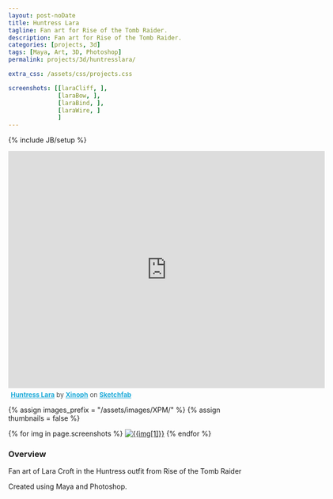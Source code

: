```yaml
---
layout: post-noDate
title: Huntress Lara
tagline: Fan art for Rise of the Tomb Raider.
description: Fan art for Rise of the Tomb Raider.
categories: [projects, 3d]
tags: [Maya, Art, 3D, Photoshop]
permalink: projects/3d/huntresslara/

extra_css: /assets/css/projects.css

screenshots: [[laraCliff, ],
			  [laraBow, ],
              [laraBind, ],
              [laraWire, ]
              ]
---
```

{% include JB/setup %}


<iframe width="640" height="480" src="https://sketchfab.com/playlists/embed?collection=834ba7e1e68d4379aaaae6010a99a512" frameborder="0" allowfullscreen mozallowfullscreen="true" webkitallowfullscreen="true" onmousewheel=""></iframe>

<p style="font-size: 13px; font-weight: normal; margin: 5px; color: #4A4A4A;">
    <a href="https://sketchfab.com/xinoph/collections/huntress-lara?utm_source=website&utm_medium=embed&utm_campaign=share-popup" target="_blank" style="font-weight: bold; color: #1CAAD9;">Huntress Lara</a>
    by <a href="https://sketchfab.com/xinoph?utm_source=website&utm_medium=embed&utm_campaign=share-popup" target="_blank" style="font-weight: bold; color: #1CAAD9;">Xinoph</a>
    on <a href="https://sketchfab.com?utm_source=website&utm_medium=embed&utm_campaign=share-popup" target="_blank" style="font-weight: bold; color: #1CAAD9;">Sketchfab</a>
</p>



{% assign images_prefix = "/assets/images/XPM/" %}
{% assign thumbnails = false %}

<div class="project-images" id="slideshow">
{% for img in page.screenshots %}
    <a href="{{images_prefix}}{{img[0]}}.png"><img src= "{{images_prefix}}{{img[0]}}{% if thumbnails %}-tn{% endif %}.png" alt="{{img[1]}}" class="img-responsive"></a>
{% endfor %}
</div>

<script>
    $('#slideshow').photobox('a', {history:false, time:0, counter:false});
</script>

<h3>Overview</h3>

Fan art of Lara Croft in the Huntress outfit from Rise of the Tomb Raider

Created using Maya and Photoshop.

&nbsp;
